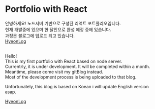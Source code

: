 # Portfolio with React

안녕하세요!
노드서버 기반으로 구성된 리액트 포트폴리오입니다.<br>
현재 개발중에 있으며 한 달안으로 완성 예정 중에 있습니다.<br>
과정은 블로그에 업로드 되고 있습니다. <br>
<a href="https://hjleee93.github.io/">HyeonLog</a>

<br>
Hello!<br>
This is my first portfolio with React based on node server.<br>
Currentrly, it is under development. It will be completed within a month.
Meantime, please come visit my gitBlog instead.<br>
Most of the development process is being uploaded to that blog.<br>

Unfortunately, this blog is based on Koean i will update English version asap.<br>

<a href="https://hjleee93.github.io/">HyeonLog</a>
